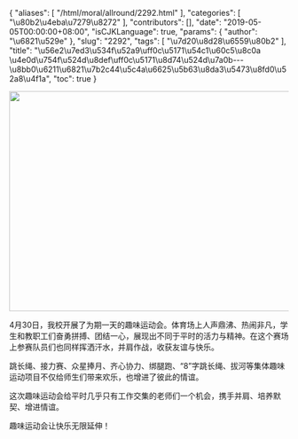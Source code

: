 {
    "aliases": [
        "/html/moral/allround/2292.html"
    ],
    "categories": [
        "\u80b2\u4eba\u7279\u8272"
    ],
    "contributors": [],
    "date": "2019-05-05T00:00:00+08:00",
    "isCJKLanguage": true,
    "params": {
        "author": "\u6821\u529e"
    },
    "slug": "2292",
    "tags": [
        "\u7d20\u8d28\u6559\u80b2"
    ],
    "title": "\u56e2\u7ed3\u534f\u52a9\uff0c\u5171\u54c1\u60c5\u8c0a   \u4e0d\u754f\u524d\u8def\uff0c\u5171\u8d74\u524d\u7a0b---\u8bb0\u6211\u6821\u7b2c44\u5c4a\u6625\u5b63\u8da3\u5473\u8fd0\u52a8\u4f1a",
    "toc": true
}


<img
    src="https://cdn.tfls.online/mirror/full/d483d5dc48af55f6512c998fc6aea3426913bfc0.jpg"
    style="display:block;margin-left:auto;margin-right:auto;"
    decoding="async"
    fetchpriority="auto"
    loading="lazy"
    height="397"
    width="596"
/>







4月30日，我校开展了为期一天的趣味运动会。体育场上人声鼎沸、热闹非凡，学生和教职工们奋勇拼搏、团结一心，展现出不同于平时的活力与精神。在这个赛场上参赛队员们也同样挥洒汗水，并肩作战，收获友谊与快乐。




跳长绳、接力赛、众星捧月、齐心协力、绑腿跑、“8”字跳长绳、拔河等集体趣味运动项目不仅给师生们带来欢乐，也增进了彼此的情谊。




这次趣味运动会给平时几乎只有工作交集的老师们一个机会，携手并肩、培养默契、增进情谊。




趣味运动会让快乐无限延伸！




  





